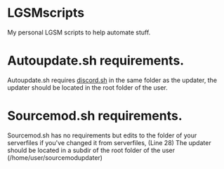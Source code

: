 # LGSMscripts
My personal LGSM scripts to help automate stuff.
# Autoupdate.sh requirements.
Autoupdate.sh requires [discord.sh](https://github.com/ChaoticWeg/discord.sh) in the same folder as the updater, 
the updater should be located in the root folder of the user.
# Sourcemod.sh requirements.
Sourcemod.sh has no requirements but edits to the folder of your serverfiles if you've changed it from serverfiles, (Line 28)
The updater should be located in a subdir of the root folder of the user (/home/user/sourcemodupdater)
